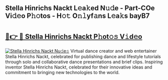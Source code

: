 ## Stella Hinrichs Nackt L𝚎a𝚔ed N𝚞𝚍e - Part-COe Vi𝚍𝚎o P𝚑𝚘tos - H𝚘𝚝 O𝚗𝚕yf𝚊ns L𝚎a𝚔s bayB7

# <h2><a href="http://kf7by9.oniu.top/?m=Stella+Hinrichs+Nackt">🔗👉 🔴 Stella Hinrichs Nackt P𝚑ot𝚘𝚜 V𝚒d𝚎o</a></h2>

[![Stella Hinrichs Nackt Nu𝚍e𝚜](https://i.imgur.com/0qMVB7G.gif)](http://kf7by9.oniu.top/?m=Stella+Hinrichs+Nackt)
Virtual dance creator and web entertainer Stella Hinrichs Nackt, celebrated for publishing dance and lifestyle tutorials through solo and collaborative dance presentations and brief clips. Inspiring inventor Stella Hinrichs Nackt, celebrated for their innovative ideas and commitment to bringing new technologies to the world.  

